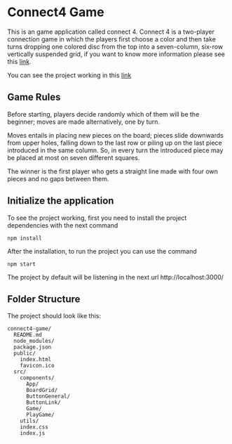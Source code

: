 # Connect4 Game
This is an game application called connect 4. Connect 4 is a two-player connection game in which the players first choose a color and then take turns dropping one colored disc from the top into a seven-column, six-row vertically suspended grid, if you want to know more information please see this [link](https://en.wikipedia.org/wiki/Connect_Four).

You can see the project working in this [link](https://connect4-game-test.herokuapp.com/)

## Game Rules
Before starting, players decide randomly which of them will be the beginner; moves are made alternatively, one by turn.

Moves entails in placing new pieces on the board; pieces slide downwards from upper holes, falling down to the last row or piling up on the last piece introduced in the same column. So, in every turn the introduced piece may be placed at most on seven different squares.

The winner is the first player who gets a straight line made with four own pieces and no gaps between them.


## Initialize the application
To see the project working, first you need to install the project dependencies with the next command
```
npm install
```
After the installation, to run the project you can use the command
```
npm start
```

The project by default will be listening in the next url http://localhost:3000/

## Folder Structure
The project should look like this:

```
connect4-game/
  README.md
  node_modules/
  package.json
  public/
    index.html
    favicon.ico
  src/
    components/
      App/
      BoardGrid/
      ButtonGeneral/
      ButtonLink/
      Game/
      PlayGame/
    utils/
    index.css
    index.js
```
